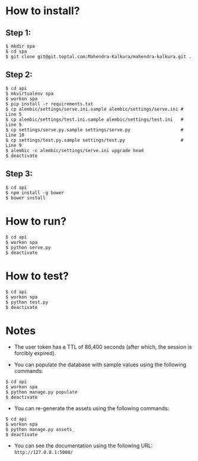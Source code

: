 How to install?
===============

Step 1:
-------

```
$ mkdir spa
$ cd spa
$ git clone git@git.toptal.com:Mahendra-Kalkura/mahendra-kalkura.git .
```

Step 2:
-------

```
$ cd api
$ mkvirtualenv spa
$ workon spa
$ pip install -r requirements.txt
$ cp alembic/settings/serve.ini.sample alembic/settings/serve.ini # Line 5
$ cp alembic/settings/test.ini.sample alembic/settings/test.ini   # Line 5
$ cp settings/serve.py.sample settings/serve.py                   # Line 10
$ cp settings/test.py.sample settings/test.py                     # Line 9
$ alembic -c alembic/settings/serve.ini upgrade head
$ deactivate
```

Step 3:
-------

```
$ cd api
$ npm install -g bower
$ bower install
```

How to run?
===========

```
$ cd api
$ workon spa
$ python serve.py
$ deactivate
```

How to test?
============

```
$ cd api
$ workon spa
$ python test.py
$ deactivate
```

Notes
=====

- The user token has a TTL of 86,400 seconds (after which, the session is forcibly expired).

- You can populate the database with sample values using the following commands:

```
$ cd api
$ workon spa
$ python manage.py populate
$ deactivate
```

- You can re-generate the assets using the following commands:

```
$ cd api
$ workon spa
$ python manage.py assets_
$ deactivate
```

- You can see the documentation using the following URL: `http://127.0.0.1:5000/`
